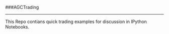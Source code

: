 ###AGCTrading
<hr />
This Repo contians quick trading examples for discussion in IPython Notebooks.
